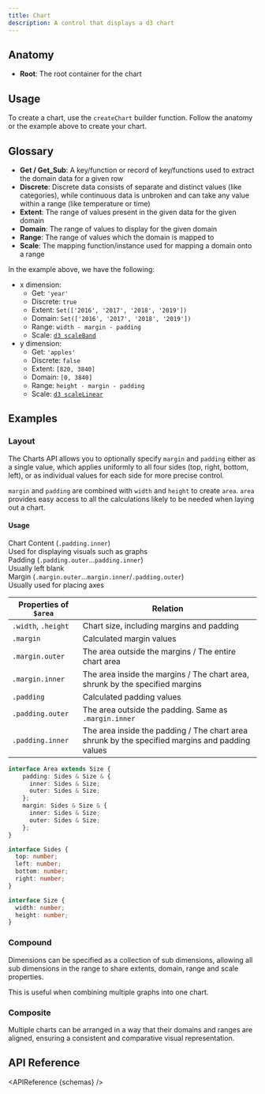 ```yaml
---
title: Chart
description: A control that displays a d3 chart
---
```


<script>
    import { APIReference, KbdTable, Preview } from '$docs/components'
    export let schemas
    export let keyboard
    export let snippets
    export let previews
</script>

## Anatomy

- **Root**: The root container for the chart

## Usage

To create a chart, use the `createChart` builder function. Follow the anatomy or the example
above to create your chart.

## Glossary

- **Get / Get_Sub**: A key/function or record of key/functions used to extract the domain data for a given row
- **Discrete**: Discrete data consists of separate and distinct values (like categories), while continuous data is unbroken and can take any value within a range (like temperature or time)
- **Extent**: The range of values present in the given data for the given domain 
- **Domain**: The range of values to display for the given domain 
- **Range**: The range of values which the domain is mapped to  
- **Scale**: The mapping function/instance used for mapping a domain onto a range

In the example above, we have the following:
    
* x dimension:
    * Get: `'year'`
    * Discrete: `true`
    * Extent: `Set(['2016', '2017', '2018', '2019'])`
    * Domain: `Set(['2016', '2017', '2018', '2019'])`
    * Range: `width - margin - padding`
    * Scale: [`d3 scaleBand`](https://d3js.org/d3-scale/band)
* y dimension:
    * Get: `'apples'`
    * Discrete: `false`
    * Extent: `[820, 3840]`
    * Domain: `[0, 3840]`
    * Range: `height - margin - padding`
    * Scale: [`d3 scaleLinear`](https://d3js.org/d3-scale/linear)

## Examples

### Layout

The Charts API allows you to optionally specify `margin` and `padding` either as a single value, which applies uniformly to all four sides (top, right, bottom, left), or as individual values for each side for more precise control.

`margin` and `padding` are combined with `width` and `height` to create `area`.
`area` provides easy access to all the calculations likely to be needed when laying out a chart.

<Preview code={snippets.layout}> 
  <svelte:component this={previews.layout} /> 
</Preview>

#### Usage

<div class="grid grid-cols-[4em_1fr] gap-2 mt-1 mb-4">
	<div class="bg-emerald-300 row-span-2"></div>
	<div>Chart Content (<code>.padding.inner</code>)</div>
    <div class="italic">Used for displaying visuals such as graphs</div>
	<div class="bg-indigo-200 row-span-2"></div>
	<div>Padding (<code>.padding.outer</code>...<code>padding.inner</code>)</div>
    <div class="italic">Usually left blank</div>
	<div class="bg-fuchsia-200 row-span-2"></div>
	<div>Margin (<code>.margin.outer</code>...<code>margin.inner</code>/<code>.padding.outer</code>)</div>
    <div class="italic">Usually used for placing axes</div>
</div>

| Properties of `$area` | Relation                                                                                        |
|-----------------------|-------------------------------------------------------------------------------------------------| 
| `.width`, `.height`   | Chart size, including margins and padding                                                       |
| `.margin`             | Calculated margin values                                                                        |
| `.margin.outer`       | The area outside the margins / The entire chart area                                            |
| `.margin.inner`       | The area inside the margins / The chart area, shrunk by the specified margins                   |
| `.padding`            | Calculated padding values                                                                       |
| `.padding.outer`      | The area outside the padding. Same as `.margin.inner`                                           |
| `.padding.inner`      | The area inside the padding / The chart area shrunk by the specified margins and padding values |

```ts
interface Area extends Size {   
	padding: Sides & Size & {    
      inner: Sides & Size;    
      outer: Sides & Size;   
	};  
	margin: Sides & Size & {    
      inner: Sides & Size;    
      outer: Sides & Size;  
	};
}

interface Sides {   
  top: number;   
  left: number;
  bottom: number;   
  right: number;
}

interface Size {   
  width: number;
  height: number;
}
```

### Compound

Dimensions can be specified as a collection of sub dimensions, allowing all sub dimensions in the range to share extents, domain, range and scale properties.

This is useful when combining multiple graphs into one chart.

<Preview code={snippets.compound}> 
  <svelte:component this={previews.compound} /> 
</Preview>

### Composite

Multiple charts can be arranged in a way that their domains and ranges are aligned, ensuring a consistent and comparative visual representation.

<Preview code={snippets.composite}> 
  <svelte:component this={previews.composite} /> 
</Preview>

## API Reference

<APIReference {schemas} />